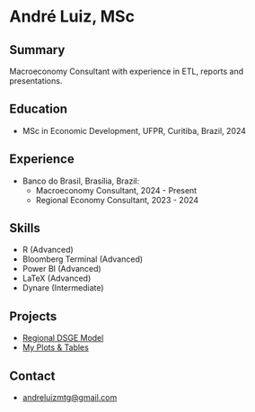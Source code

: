 # André Luiz, MSc

## Summary
Macroeconomy Consultant with experience in ETL, reports and presentations.

## Education
- MSc in Economic Development, UFPR, Curitiba, Brazil, 2024

## Experience
- Banco do Brasil, Brasília, Brazil:
  - Macroeconomy Consultant, 2024 - Present
  - Regional Economy Consultant, 2023 - 2024
  
## Skills
- R (Advanced)
- Bloomberg Terminal (Advanced)
- Power BI (Advanced)
- LaTeX (Advanced)
- Dynare (Intermediate)

## Projects
- [Regional DSGE Model][def]
- [My Plots & Tables][def2]

[def]: https://github.com/andrlb/mastersthesis
[def2]: https://github.com/andrlb/viz

## Contact
- [andreluizmtg@gmail.com](mailto:andreluizmtg@gmail.com)
